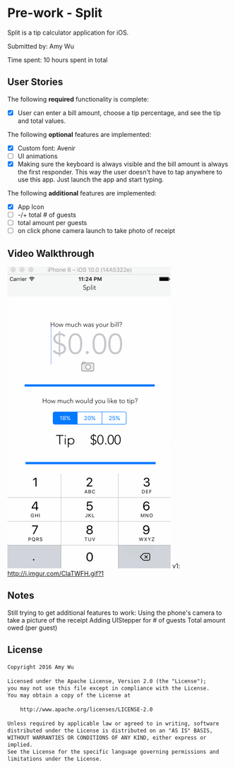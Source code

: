 # Pre-work - Split

Split is a tip calculator application for iOS.

Submitted by: Amy Wu

Time spent: 10 hours spent in total

## User Stories

The following **required** functionality is complete:
* [X] User can enter a bill amount, choose a tip percentage, and see the tip and total values.

The following **optional** features are implemented:
* [X] Custom font: Avenir
* [ ] UI animations
* [X] Making sure the keyboard is always visible and the bill amount is always the first responder. This way the user doesn't have to tap anywhere to use this app. Just launch the app and start typing.

The following **additional** features are implemented:

- [X] App Icon
- [ ] -/+ total # of guests
- [ ] total amount per guests
- [ ] on click phone camera launch to take photo of receipt

## Video Walkthrough 
![Split](tipcalculator.gif)
v1: http://i.imgur.com/ClaTWFH.gif?1

## Notes
Still trying to get additional features to work:
Using the phone's camera to take a picture of the receipt
Adding UIStepper for # of guests
Total amount owed (per guest)

## License

    Copyright 2016 Amy Wu

    Licensed under the Apache License, Version 2.0 (the "License");
    you may not use this file except in compliance with the License.
    You may obtain a copy of the License at

        http://www.apache.org/licenses/LICENSE-2.0

    Unless required by applicable law or agreed to in writing, software
    distributed under the License is distributed on an "AS IS" BASIS,
    WITHOUT WARRANTIES OR CONDITIONS OF ANY KIND, either express or implied.
    See the License for the specific language governing permissions and
    limitations under the License.
